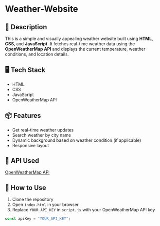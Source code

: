 # Weather-Website

## 📌 Description  
This is a simple and visually appealing weather website built using **HTML**, **CSS**, and **JavaScript**. It fetches real-time weather data using the **OpenWeatherMap API** and displays the current temperature, weather conditions, and location details.


## 🖥️ Tech Stack  
- HTML  
- CSS  
- JavaScript  
- OpenWeatherMap API  

## 📦 Features  
- Get real-time weather updates  
- Search weather by city name  
- Dynamic background based on weather condition (if applicable)  
- Responsive layout  

## 🔗 API Used  
[OpenWeatherMap API](https://openweathermap.org/api)

## 📝 How to Use  
1. Clone the repository  
2. Open `index.html` in your browser  
3. Replace `YOUR_API_KEY` in `script.js` with your OpenWeatherMap API key  

```javascript
const apiKey = "YOUR_API_KEY";
